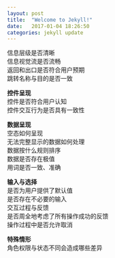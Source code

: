 ```yaml
---
layout: post
title:  "Welcome to Jekyll!"
date:   2017-01-04 18:26:50
categories: jekyll update
---
```


信息层级是否清晰    
信息视觉流是否流畅    
返回和出口是否符合用户预期    
跳转名称与目的是否一致    

**控件呈现**    
控件是否符合用户认知  
控件交互行为是否具有一致性  

**数据呈现**  
空态如何呈现  
无法完整显示的数据如何处理  
数据按什么规则排序  
数据是否存在极值  
用词是否一致、准确  

**输入与选择**  
是否为用户提供了默认值  
是否存在不必要的输入  
交互过程与反馈  
是否周全地考虑了所有操作成功的反馈  
操作过程中是否允许取消  

**特殊情形**  
角色权限与状态不同会造成哪些差异  
